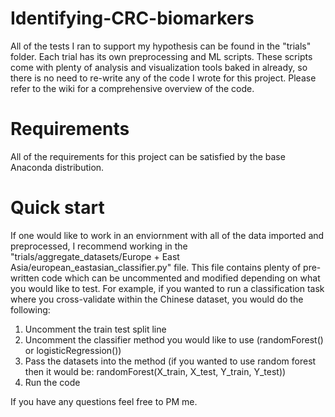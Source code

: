 # Identifying-CRC-biomarkers

All of the tests I ran to support my hypothesis can be found in the "trials" folder. Each trial has its own preprocessing and ML scripts. These scripts come with plenty of analysis and visualization tools baked in already, so there is no need to re-write any of the code I wrote for this project. Please refer to the wiki for a comprehensive overview of the code.

# Requirements
All of the requirements for this project can be satisfied by the base Anaconda distribution. 

# Quick start

If one would like to work in an enviornment with all of the data imported and preprocessed, I recommend working in the "trials/aggregate_datasets/Europe + East Asia/european_eastasian_classifier.py" file. This file contains plenty of pre-written code which can be uncommented and modified depending on what you would like to test. For example, if you wanted to run a classification task where you cross-validate within the Chinese dataset, you would do the following:

1) Uncomment the train test split line
2) Uncomment the classifier method you would like to use (randomForest() or logisticRegression())
3) Pass the datasets into the method (if you wanted to use random forest then it would be: randomForest(X_train, X_test, Y_train, Y_test))
4) Run the code

If you have any questions feel free to PM me.


